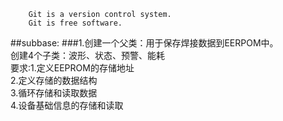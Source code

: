 		Git is a version control system.
		Git is free software.	

##subbase:
###1.创建一个父类：用于保存焊接数据到EERPOM中。<br> 
  创建4个子类：波形、状态、预警、能耗<br> 
  要求:1.定义EEPROM的存储地址<br> 
      2.定义存储的数据结构<br> 
      3.循环存储和读取数据<br> 
      4.设备基础信息的存储和读取<br> 
